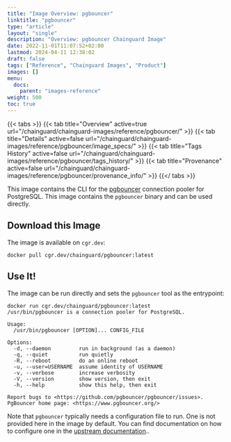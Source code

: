 ```yaml
---
title: "Image Overview: pgbouncer"
linktitle: "pgbouncer"
type: "article"
layout: "single"
description: "Overview: pgbouncer Chainguard Image"
date: 2022-11-01T11:07:52+02:00
lastmod: 2024-04-11 12:38:02
draft: false
tags: ["Reference", "Chainguard Images", "Product"]
images: []
menu: 
  docs: 
    parent: "images-reference"
weight: 500
toc: true
---
```


{{< tabs >}}
{{< tab title="Overview" active=true url="/chainguard/chainguard-images/reference/pgbouncer/" >}}
{{< tab title="Details" active=false url="/chainguard/chainguard-images/reference/pgbouncer/image_specs/" >}}
{{< tab title="Tags History" active=false url="/chainguard/chainguard-images/reference/pgbouncer/tags_history/" >}}
{{< tab title="Provenance" active=false url="/chainguard/chainguard-images/reference/pgbouncer/provenance_info/" >}}
{{</ tabs >}}



<!--overview:start-->
This image contains the CLI for the [pgbouncer](https://www.pgbouncer.org/) connection pooler for PostgreSQL. This image contains the `pgbouncer` binary and can be used directly.
<!--overview:end-->

## Download this Image

The image is available on `cgr.dev`:

```
docker pull cgr.dev/chainguard/pgbouncer:latest
```


<!--body:start-->
## Use It!

The image can be run directly and sets the `pgbouncer` tool as the entrypoint:

```
docker run cgr.dev/chainguard/pgbouncer:latest
/usr/bin/pgbouncer is a connection pooler for PostgreSQL.

Usage:
  /usr/bin/pgbouncer [OPTION]... CONFIG_FILE

Options:
  -d, --daemon         run in background (as a daemon)
  -q, --quiet          run quietly
  -R, --reboot         do an online reboot
  -u, --user=USERNAME  assume identity of USERNAME
  -v, --verbose        increase verbosity
  -V, --version        show version, then exit
  -h, --help           show this help, then exit

Report bugs to <https://github.com/pgbouncer/pgbouncer/issues>.
PgBouncer home page: <https://www.pgbouncer.org/>
```

Note that `pgbouncer` typically needs a configuration file to run.
One is not provided here in the image by default.
You can find documentation on how to configure one in the [upstream documentation](https://www.pgbouncer.org/config.html#authentication-settings)..
<!--body:end-->

